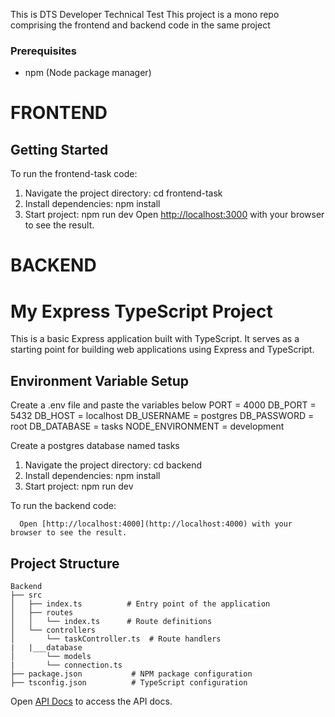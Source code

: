 This is DTS Developer Technical Test
This project is a mono repo comprising the frontend and backend code in the same project

### Prerequisites

- npm (Node package manager)

# FRONTEND

## Getting Started

To run the frontend-task code:

1. Navigate the project directory: cd frontend-task
2. Install dependencies: npm install
3. Start project: npm run dev
   Open [http://localhost:3000](http://localhost:3000) with your browser to see the result.

# BACKEND

# My Express TypeScript Project

This is a basic Express application built with TypeScript. It serves as a starting point for building web applications using Express and TypeScript.

## Environment Variable Setup

Create a .env file and paste the variables below
PORT = 4000
DB_PORT = 5432
DB_HOST = localhost
DB_USERNAME = postgres
DB_PASSWORD = root
DB_DATABASE = tasks
NODE_ENVIRONMENT = development

Create a postgres database named tasks

1. Navigate the project directory: cd backend
2. Install dependencies: npm install
3. Start project: npm run dev

To run the backend code:

      Open [http://localhost:4000](http://localhost:4000) with your browser to see the result.

## Project Structure

```
Backend
├── src
│   ├── index.ts          # Entry point of the application
│   ├── routes
│   │   └── index.ts      # Route definitions
│   └── controllers
│       └── taskController.ts  # Route handlers
|   |___database
│       └── models
|       └── connection.ts
├── package.json           # NPM package configuration
├── tsconfig.json          # TypeScript configuration
```

Open [API Docs](https://inentory-team-api.postman.co/workspace/Inventory-API~4bb6b008-f6c6-40b9-a121-0b73645905b8/request/42798765-18870d1d-5c71-4545-86e9-1de17874af45?action=share&creator=42798765&ctx=documentation) to access the API docs.
